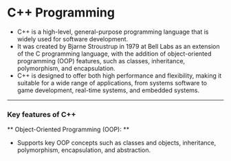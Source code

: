 # C++ Programming
* C++ is a high-level, general-purpose programming language that is widely used for software development. 
* It was created by Bjarne Stroustrup in 1979 at Bell Labs as an extension of the C programming language, with the addition of object-oriented programming 
  (OOP) features, such as classes, inheritance, polymorphism, and encapsulation. 
* C++ is designed to offer both high performance and flexibility, making it suitable for a wide range of applications, from systems software to game 
  development, real-time systems, and embedded systems.

----------
### Key features of C++
** Object-Oriented Programming (OOP): **
- Supports key OOP concepts such as classes and objects, inheritance, polymorphism, encapsulation, and abstraction.
